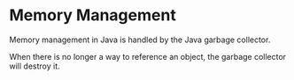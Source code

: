 # Memory Management


Memory management in Java is handled by the Java garbage collector.


When there is no longer a way to reference an object, the garbage collector will destroy it.
